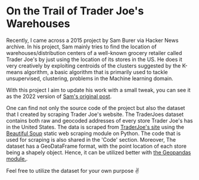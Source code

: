 # On the Trail of Trader Joe's Warehouses


Recently, I came across a 2015 project by Sam Burer via Hacker News archive. In his project, Sam mainly tries to find the location of warehouses/distribution centers of a well-known grocery retailer called Trader Joe's by just using the location of its stores in the US. He does it very creatively by exploiting centroids of the clusters suggested by the K-means algorithm, a basic algorithm that is primarily used to tackle unsupervised, clustering, problems in the Machine learning domain.

With this project I aim to update his work with a small tweak, you can see it as the 2022 version of [Sam's original post](https://sburer.github.io/2015/06/02/Trader-Joes.html). 

One can find not only the source code of the project but also the dataset that I created by scraping Trader Joe's website. The TraderJoes dataset contains both raw and geocoded addresses of every store Trader Joe's has in the United States. The data is scraped from [TraderJoe's site](https://locations.traderjoes.com/) using the [Beautiful Soup](https://beautiful-soup-4.readthedocs.io/en/latest/) static web scraping module on Python. The code that is used for scraping is also shared in the 'Code' section. Moreover, The dataset has a GeoDataFrame format, with the point location of each store being a shapely object. Hence, it can be utilized better with [the Geopandas module.](https://geopandas.org/en/stable/).

Feel free to utilize the dataset for your own purpose :v:
